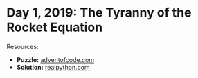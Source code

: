 # Day 1, 2019: The Tyranny of the Rocket Equation

Resources:

- **Puzzle:** [adventofcode.com](https://adventofcode.com/2019/day/1)
- **Solution:** [realpython.com](https://realpython.com/python-advent-of-code/#practicing-advent-of-code-day-1-2019)
